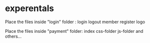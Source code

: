 # experentals
Place the files inside "login" folder :
		login
		logout
		member
		register
		logo
			
Place the files inside "payment" folder:
		index
		css-folder
		js-folder
		and others...
